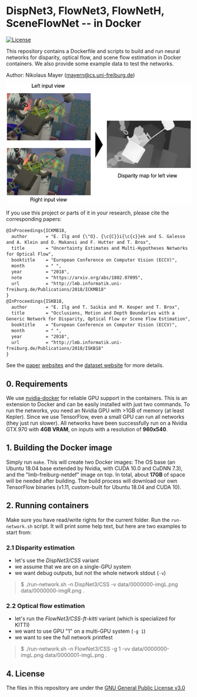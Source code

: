 # DispNet3, FlowNet3, FlowNetH, SceneFlowNet -- in Docker

[![License](https://img.shields.io/badge/license-GPLv3-blue.svg)](LICENSE)

This repository contains a Dockerfile and scripts to build and run neural networks for disparity, optical flow, and scene flow estimation in Docker containers. We also provide some example data to test the networks. 

Author: Nikolaus Mayer (mayern@cs.uni-freiburg.de)

![Teaser](data/teaser.png)

If you use this project or parts of it in your research, please cite the corresponding papers:

    @InProceedings{ICKMB18,
      author       = "E. Ilg and {\"O}. {\c{C}}i{\c{c}}ek and S. Galesso and A. Klein and O. Makansi and F. Hutter and T. Brox",
      title        = "Uncertainty Estimates and Multi-Hypotheses Networks for Optical Flow",
      booktitle    = "European Conference on Computer Vision (ECCV)",
      month        = " ",
      year         = "2018",
      note         = "https://arxiv.org/abs/1802.07095",
      url          = "http://lmb.informatik.uni-freiburg.de/Publications/2018/ICKMB18"
    }
    @InProceedings{ISKB18,
      author       = "E. Ilg and T. Saikia and M. Keuper and T. Brox",
      title        = "Occlusions, Motion and Depth Boundaries with a Generic Network for Disparity, Optical Flow or Scene Flow Estimation",
      booktitle    = "European Conference on Computer Vision (ECCV)",
      month        = " ",
      year         = "2018",
      url          = "http://lmb.informatik.uni-freiburg.de/Publications/2018/ISKB18"
    }

See the [paper](http://lmb.informatik.uni-freiburg.de/Publications/2018/ICKMB18) [websites](http://lmb.informatik.uni-freiburg.de/Publications/2018/ISKB18) and the [dataset website](https://lmb.informatik.uni-freiburg.de/resources/datasets/SceneFlowDatasets.en.html) for more details.

## 0. Requirements

We use [nvidia-docker](https://github.com/NVIDIA/nvidia-docker#quick-start) for reliable GPU support in the containers. This is an extension to Docker and can be easily installed with just two commands.
To run the networks, you need an Nvidia GPU with >1GB of memory (at least Kepler).
Since we use TensorFlow, even a small GPU can run all networks (they just run slower). All networks have been successfully run on a Nvidia GTX 970 with **4GB VRAM**, on inputs with a resolution of **960x540**.


## 1. Building the Docker image

Simply run `make`. This will create two Docker images: The OS base (an Ubuntu 18.04 base extended by Nvidia, with CUDA 10.0 and CuDNN 7.3), and the "lmb-freiburg-netdef" image on top. In total, about **17GB** of space will be needed after building. The build process will download our own TensorFlow binaries (v1.11, custom-built for Ubuntu 18.04 and CUDA 10).


## 2. Running containers

Make sure you have read/write rights for the current folder. Run the `run-network.sh` script. It will print some help text, but here are two examples to start from:


### 2.1 Disparity estimation
- let's use the *DispNet3/CSS* variant
- we assume that we are on a single-GPU system
- we want debug outputs, but not the whole network stdout (`-v`)

> $ ./run-network.sh -n DispNet3/CSS -v data/0000000-imgL.png data/0000000-imgR.png .


### 2.2 Optical flow estimation
- let's run the *FlowNet3/CSS-ft-kitti* variant (which is specialized for KITTI)
- we want to use GPU "1" on a multi-GPU system (`-g 1`)
- we want to see the full network printfest

> $ ./run-network.sh -n FlowNet3/CSS -g 1 -vv data/0000000-imgL.png data/0000001-imgL.png .


## 4. License
The files in this repository are under the [GNU General Public License v3.0](LICENSE)

